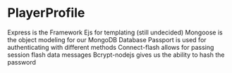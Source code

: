 # PlayerProfile

Express is the Framework
 Ejs for templating (still undecided)
 Mongoose is the object modeling for our MongoDB Database
 Passport is used for authenticating with different methods
 Connect-flash allows for passing session flash data messages
 Bcrypt-nodejs gives us the ability to hash the password